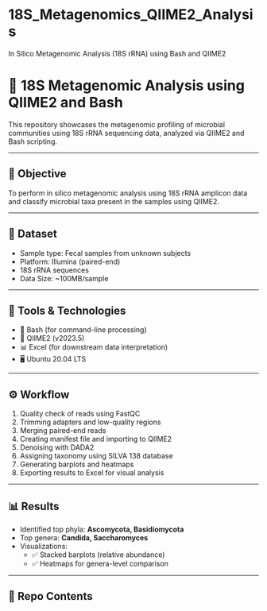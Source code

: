 # 18S_Metagenomics_QIIME2_Analysis
In Silico Metagenomic Analysis (18S rRNA) using Bash and QIIME2
# 🧬 18S Metagenomic Analysis using QIIME2 and Bash

This repository showcases the metagenomic profiling of microbial communities using 18S rRNA sequencing data, analyzed via QIIME2 and Bash scripting.

---

## 🧪 Objective
To perform in silico metagenomic analysis using 18S rRNA amplicon data and classify microbial taxa present in the samples using QIIME2.

---

## 📁 Dataset
- Sample type: Fecal samples from unknown subjects  
- Platform: Illumina (paired-end)  
- 18S rRNA sequences  
- Data Size: ~100MB/sample

---

## 🔧 Tools & Technologies
- 🐧 Bash (for command-line processing)
- 🧬 QIIME2 (v2023.5)
- 📊 Excel (for downstream data interpretation)
- 🖥️ Ubuntu 20.04 LTS

---

## ⚙️ Workflow

1. Quality check of reads using FastQC  
2. Trimming adapters and low-quality regions  
3. Merging paired-end reads  
4. Creating manifest file and importing to QIIME2  
5. Denoising with DADA2  
6. Assigning taxonomy using SILVA 138 database  
7. Generating barplots and heatmaps  
8. Exporting results to Excel for visual analysis  

---

## 📊 Results

- Identified top phyla: **Ascomycota, Basidiomycota**  
- Top genera: **Candida, Saccharomyces**  
- Visualizations:  
  - ✅ Stacked barplots (relative abundance)  
  - ✅ Heatmaps for genera-level comparison

---

## 📁 Repo Contents


